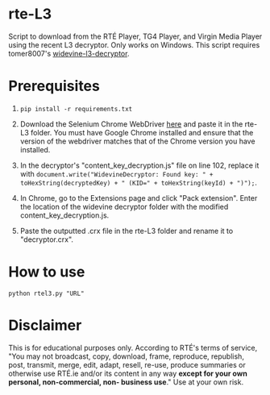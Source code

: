 # rte-L3
Script to download from the RTÉ Player, TG4 Player, and Virgin Media Player using the recent L3 decryptor. Only works on Windows. This script requires tomer8007's [widevine-l3-decryptor](https://github.com/tomer8007/widevine-l3-decryptor/tree/ed8a97745c69b8cc0fc7f59cec9474b216b49e16).

# Prerequisites
1. `pip install -r requirements.txt`

2. Download the Selenium Chrome WebDriver [here](https://chromedriver.chromium.org/downloads) and paste it in the rte-L3 folder. You must have Google Chrome installed and ensure that the version of the webdriver matches that of the Chrome version you have installed.

3. In the decryptor's "content_key_decryption.js" file on line 102, replace it with `document.write("WidevineDecryptor: Found key: " + toHexString(decryptedKey) + " (KID=" + toHexString(keyId) + ")");`.

4. In Chrome, go to the Extensions page and click "Pack extension". Enter the location of the widevine decryptor folder with the modified content_key_decryption.js.

5. Paste the outputted .crx file in the rte-L3 folder and rename it to "decryptor.crx".

# How to use
`python rtel3.py "URL"`

# Disclaimer
This is for educational purposes only. According to RTÉ's terms of service, "You may not broadcast, copy, download, frame, reproduce, republish, post, transmit, merge, edit, adapt, resell, re-use, produce summaries or otherwise use RTÉ.ie and/or its content in any way **except for your own personal, non-commercial, non- business use**." Use at your own risk.
